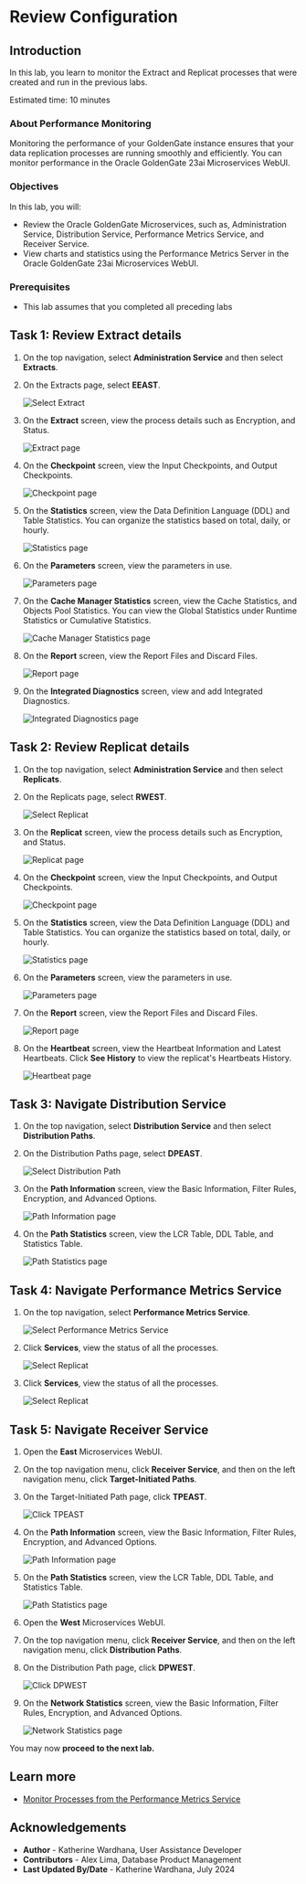 # Review Configuration

## Introduction

In this lab, you learn to monitor the Extract and Replicat processes that were created and run in the previous labs.

Estimated time: 10 minutes

### About Performance Monitoring

Monitoring the performance of your GoldenGate instance ensures that your data replication processes are running smoothly and efficiently. You can monitor performance in the Oracle GoldenGate 23ai Microservices WebUI.

### Objectives

In this lab, you will:
* Review the Oracle GoldenGate Microservices, such as, Administration Service, Distribution Service, Performance Metrics Service, and Receiver Service.
* View charts and statistics using the Performance Metrics Server in the Oracle GoldenGate 23ai Microservices WebUI.

### Prerequisites

* This lab assumes that you completed all preceding labs

## Task 1: Review Extract details

1. On the top navigation, select **Administration Service** and then select **Extracts**.

2. On the Extracts page, select **EEAST**.

    ![Select Extract](./images/01-02-select-extract.png " ")

3. On the **Extract** screen, view the process details such as Encryption, and Status.

    ![Extract page](./images/01-03-extract.png " ")

4. On the **Checkpoint** screen, view the Input Checkpoints, and Output Checkpoints.

    ![Checkpoint page](./images/01-04-checkpoint.png " ")

5. On the **Statistics** screen, view the Data Definition Language (DDL) and Table Statistics. You can organize the statistics based on total, daily, or hourly.

    ![Statistics page](./images/01-05-statistics.png " ")

6. On the **Parameters** screen, view the parameters in use.

    ![Parameters page](./images/01-06-parameters.png " ")

7. On the **Cache Manager Statistics** screen, view the Cache Statistics, and Objects Pool Statistics. You can view the Global Statistics under Runtime Statistics or Cumulative Statistics.

    ![Cache Manager Statistics page](./images/01-07-cache-mngr-stats.png " ")

8. On the **Report** screen, view the Report Files and Discard Files.

    ![Report page](./images/01-08-report.png " ")

9. On the **Integrated Diagnostics** screen, view and add Integrated Diagnostics.

    ![Integrated Diagnostics page](./images/01-09-int-diagnostics.png " ")

## Task 2: Review Replicat details

1. On the top navigation, select **Administration Service** and then select **Replicats**.

2. On the Replicats page, select **RWEST**.

    ![Select Replicat](./images/02-02-select-rep.png " ")

3. On the **Replicat** screen, view the process details such as Encryption, and Status.

    ![Replicat page](./images/02-03-rep.png " ")

4. On the **Checkpoint** screen, view the Input Checkpoints, and Output Checkpoints.

    ![Checkpoint page](./images/02-04-checkpoint.png " ")

5. On the **Statistics** screen, view the Data Definition Language (DDL) and Table Statistics. You can organize the statistics based on total, daily, or hourly.

    ![Statistics page](./images/02-05-statistics.png " ")

6. On the **Parameters** screen, view the parameters in use.

    ![Parameters page](./images/02-06-parameters.png " ")

7. On the **Report** screen, view the Report Files and Discard Files.

    ![Report page](./images/02-07-report.png " ")

8. On the **Heartbeat** screen, view the Heartbeat Information and Latest Heartbeats. Click **See History** to view the replicat's Heartbeats History.

    ![Heartbeat page](./images/02-08-heartbeat.png " ")

## Task 3: Navigate Distribution Service

1. On the top navigation, select **Distribution Service** and then select **Distribution Paths**.

2. On the Distribution Paths page, select **DPEAST**.

    ![Select Distribution Path](./images/03-02-select-dp.png " ")

3. On the **Path Information** screen, view the Basic Information, Filter Rules, Encryption, and Advanced Options.

    ![Path Information page](./images/03-03-path-info.png " ")

4. On the **Path Statistics** screen, view the LCR Table, DDL Table, and Statistics Table. 

    ![Path Statistics page](./images/03-04-path-stats.png " ")

## Task 4: Navigate Performance Metrics Service

1. On the top navigation, select **Performance Metrics Service**.

    ![Select Performance Metrics Service](./images/04-01-perf-met-serv.png " ")

2. Click **Services**, view the status of all the processes.

    ![Select Replicat](./images/04-02-services.png " ")

3. Click **Services**, view the status of all the processes.

    ![Select Replicat](./images/04-02-services.png " ")

## Task 5: Navigate Receiver Service

1. Open the **East** Microservices WebUI.

2. On the top navigation menu, click **Receiver Service**, and then on the left navigation menu, click **Target-Initiated Paths**. 

3. On the Target-Initiated Path page, click **TPEAST**.

    ![Click TPEAST](./images/05-01-tpeast.png " ")

4. On the **Path Information** screen, view the Basic Information, Filter Rules, Encryption, and Advanced Options.

    ![Path Information page](./images/05-04-path-info.png " ")

5. On the **Path Statistics** screen, view the LCR Table, DDL Table, and Statistics Table. 

    ![Path Statistics page](./images/05-05-path-stats.png " ")

6. Open the **West** Microservices WebUI.

7. On the top navigation menu, click **Receiver Service**, and then on the left navigation menu, click **Distribution Paths**. 

8. On the Distribution Path page, click **DPWEST**.

    ![Click DPWEST](./images/05-08-dpwest.png " ")

9. On the **Network Statistics** screen, view the Basic Information, Filter Rules, Encryption, and Advanced Options.

    ![Network Statistics page](./images/05-09-network-stats.png " ")

You may now **proceed to the next lab.**

## Learn more

* [Monitor Processes from the Performance Metrics Service](https://docs.oracle.com/en/middleware/goldengate/core/23/coredoc/monitor-performance-metrics-server.html)

## Acknowledgements
* **Author** - Katherine Wardhana, User Assistance Developer
* **Contributors** -  Alex Lima, Database Product Management
* **Last Updated By/Date** - Katherine Wardhana, July 2024